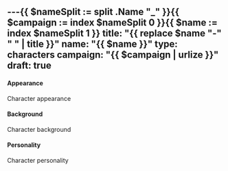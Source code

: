 ---{{ $nameSplit := split .Name "_" }}{{ $campaign := index $nameSplit 0 }}{{ $name := index $nameSplit 1 }}
title: "{{ replace $name "-" " " | title }}"
name: "{{ $name }}"
type: characters
campaign: "{{ $campaign | urlize }}"
draft: true
---
#### Appearance

Character appearance

#### Background

Character background

#### Personality

Character personality
